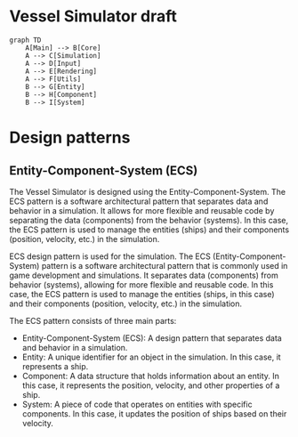 # Vessel Simulator draft

```mermaid
graph TD
    A[Main] --> B[Core]
    A --> C[Simulation]
    A --> D[Input]
    A --> E[Rendering]
    A --> F[Utils]
    B --> G[Entity]
    B --> H[Component]
    B --> I[System]
```



# Design patterns
## Entity-Component-System (ECS)
The Vessel Simulator is designed using the Entity-Component-System.
 The ECS pattern is a software architectural pattern that separates data and behavior in a simulation. It allows for more flexible and reusable code by separating the data (components) from the behavior (systems). In this case, the ECS pattern is used to manage the entities (ships) and their components (position, velocity, etc.) in the simulation.

ECS design pattern is used for the simulation. The ECS (Entity-Component-System) pattern is a software architectural pattern that is commonly used in game development and simulations. It separates data (components) from behavior (systems), allowing for more flexible and reusable code. In this case, the ECS pattern is used to manage the entities (ships, in this case) and their components (position, velocity, etc.) in the simulation.

The ECS pattern consists of three main parts:

- Entity-Component-System (ECS): A design pattern that separates data and behavior in a simulation.
- Entity: A unique identifier for an object in the simulation. In this case, it represents a ship.
- Component: A data structure that holds information about an entity. In this case, it represents the position, velocity, and other properties of a ship.
- System: A piece of code that operates on entities with specific components. In this case, it updates the position of ships based on their velocity.
